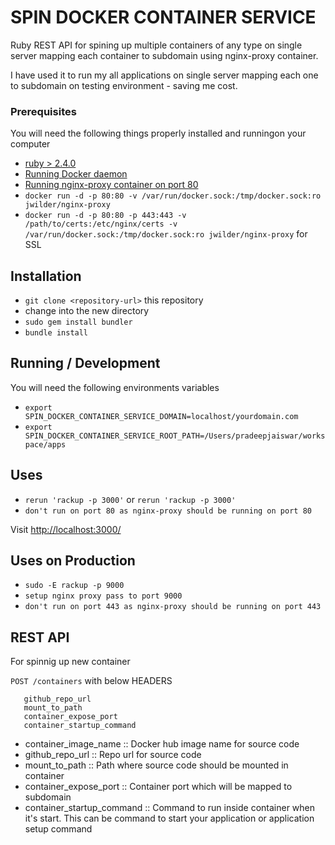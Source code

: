 # SPIN DOCKER CONTAINER SERVICE

Ruby REST API for spining up multiple containers of any type on single server mapping each container to subdomain using nginx-proxy container.

I have used it to run my all applications on single server mapping each one to subdomain on testing environment - saving me cost.

### Prerequisites ###

You will need the following things properly installed and runningon your computer

* [ruby > 2.4.0](https://cache.ruby-lang.org/pub/ruby/2.4/ruby-2.4.0.tar.gz)
* [Running Docker daemon](https://docs.docker.com/engine/installation/)
* [Running nginx-proxy container on port 80](https://github.com/jwilder/nginx-proxy)
* `docker run -d -p 80:80 -v /var/run/docker.sock:/tmp/docker.sock:ro jwilder/nginx-proxy` 
* `docker run -d -p 80:80 -p 443:443 -v /path/to/certs:/etc/nginx/certs -v /var/run/docker.sock:/tmp/docker.sock:ro jwilder/nginx-proxy` for SSL

## Installation

* `git clone <repository-url>` this repository
* change into the new directory
* `sudo gem install bundler`
* `bundle install`

## Running / Development

You will need the following environments variables

* `export SPIN_DOCKER_CONTAINER_SERVICE_DOMAIN=localhost/yourdomain.com`
* `export SPIN_DOCKER_CONTAINER_SERVICE_ROOT_PATH=/Users/pradeepjaiswar/workspace/apps`

## Uses

* `rerun 'rackup -p 3000'` or `rerun 'rackup -p 3000'`
* `don't run on port 80 as nginx-proxy should be running on port 80`

Visit [http://localhost:3000/](http://localhost:3000/)

## Uses on Production

* `sudo -E rackup -p 9000`
* `setup nginx proxy pass to port 9000`
* `don't run on port 443 as nginx-proxy should be running on port 443`

## REST API

For spinnig up new container

```POST /containers``` with below HEADERS
```container_image_name
   github_repo_url 
   mount_to_path
   container_expose_port
   container_startup_command
   ```
* container_image_name :: Docker hub image name for source code 
* github_repo_url :: Repo url for source code
* mount_to_path :: Path where source code should be mounted in container
* container_expose_port :: Container port which will be mapped to subdomain
* container_startup_command :: Command to run inside container when it's start. This can be command to start your application or application setup command




